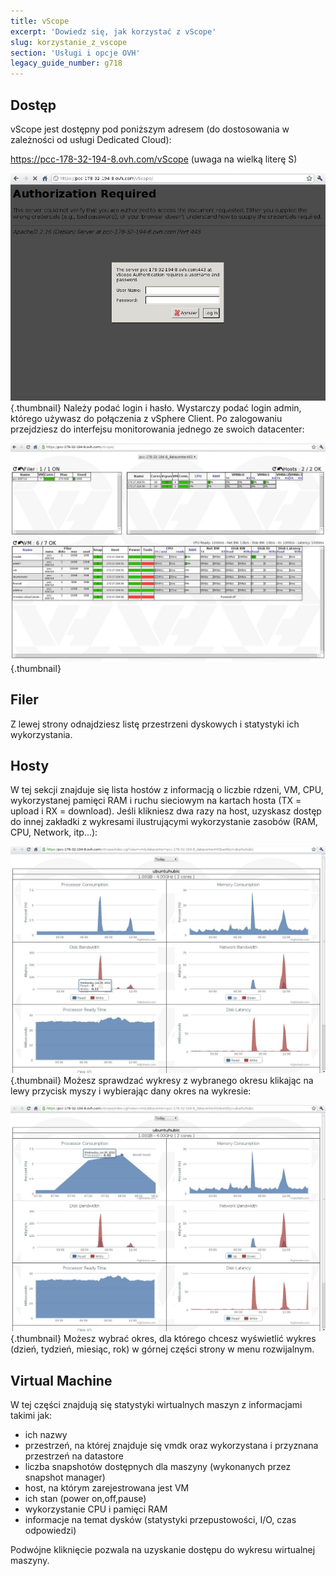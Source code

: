 ```yaml
---
title: vScope
excerpt: 'Dowiedz się, jak korzystać z vScope'
slug: korzystanie_z_vscope
section: 'Usługi i opcje OVH'
legacy_guide_number: g718
---
```


## Dostęp
vScope jest dostępny pod poniższym adresem (do dostosowania w zależności od usługi Dedicated Cloud):

https://pcc-178-32-194-8.ovh.com/vScope (uwaga na wielką literę S)

![](images/img_368.jpg){.thumbnail}
Należy podać login i hasło. Wystarczy podać login admin, którego używasz do połączenia z vSphere Client. Po zalogowaniu przejdziesz do interfejsu monitorowania jednego ze swoich datacenter:

![](images/img_364.jpg){.thumbnail}


## Filer
Z lewej strony odnajdziesz listę przestrzeni dyskowych i statystyki ich wykorzystania.


## Hosty
W tej sekcji znajduje się lista hostów z informacją o liczbie rdzeni, VM, CPU, wykorzystanej pamięci RAM i ruchu sieciowym na kartach hosta (TX = upload i RX = download).
Jeśli klikniesz dwa razy na host, uzyskasz dostęp do innej zakładki z wykresami ilustrującymi wykorzystanie zasobów (RAM, CPU, Network, itp...):

![](images/img_366.jpg){.thumbnail}
Możesz sprawdzać wykresy z wybranego okresu klikając na lewy przycisk myszy i wybierając dany okres na wykresie:

![](images/img_367.jpg){.thumbnail}
Możesz wybrać okres, dla którego chcesz wyświetlić wykres (dzień, tydzień, miesiąc, rok) w górnej części strony w menu rozwijalnym.


## Virtual Machine
W tej części znajdują się statystyki wirtualnych maszyn z informacjami takimi jak:

- ich nazwy
- przestrzeń, na której znajduje się vmdk oraz wykorzystana i przyznana przestrzeń na datastore
- liczba snapshotów dostępnych dla maszyny (wykonanych przez  snapshot manager)
- host, na którym zarejestrowana jest VM
- ich stan (power on,off,pause)
- wykorzystanie CPU i pamięci RAM
- informacje na temat dysków (statystyki przepustowości, I/O, czas odpowiedzi)


Podwójne kliknięcie pozwala na uzyskanie dostępu do wykresu wirtualnej maszyny.

